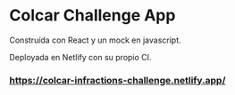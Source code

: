 # Colcar Challenge App

Construída con React y un mock en javascript.

Deployada en Netlify con su propio CI.

### https://colcar-infractions-challenge.netlify.app/